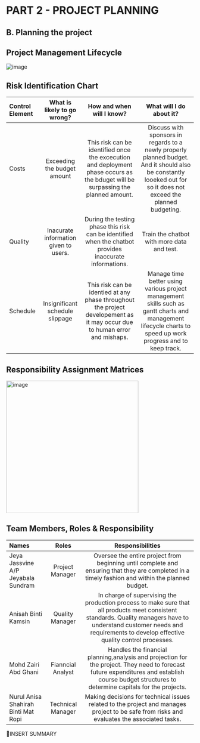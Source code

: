 # PART 2 - PROJECT PLANNING

## B. Planning the project


## Project Management Lifecycle

![image](https://user-images.githubusercontent.com/55356959/150481525-4f85f1dd-70a3-4af2-8c8c-b808255c428d.png)
  
## Risk Identification Chart



| Control Element | What is likely to go wrong? | How and when will I know? | What will I do about it? |
| :---         |     :---:      |          :---: |          :--:  |
| Costs | Exceeding the budget amount | This risk can be identified once the excecution and deployment phase occurs as the bduget will be surpassing the planned amount.  | Discuss with sponsors in regards to a newly properly planned budget. And it should also be constantly looeked out for so it does not exceed the planned budgeting. |
| Quality | Inacurate information given to users. | During the testing phase this risk can be identified when the chatbot provides inaccurate informations.  | Train the chatbot with more data and test. |
| Schedule | Insignificant schedule slippage | This risk can be identied at any phase throughout the project developement as it may occur due to human error and mishaps. | Manage time better using various project management skills such as gantt charts and management lifecycle charts to speed up work progress and to keep track.  |

## Responsibility Assignment Matrices

<img width="355" alt="image" src="https://user-images.githubusercontent.com/55356959/150461277-f605bc5c-eb26-4ab3-affd-ebeeebb4bad8.png">



## Team Members, Roles & Responsibility

| Names | Roles | Responsibilities |
| :---         |     :---:      |         :--:  |
| Jeya Jassvine A/P Jeyabala Sundram | Project Manager | Oversee the entire project from beginning until complete and ensuring that they are completed in a timely fashion and within the planned budget.  |
| Anisah Binti Kamsin | Quality Manager | In charge of supervising the production process to make sure that all products meet consistent standards. Quality managers have to understand customer needs and requirements to develop effective quality control processes. |
| Mohd Zairi Abd Ghani | Fianncial Analyst | Handles the financial planning,analysis and projection for the project. They need to forecast future expenditures and establish course budget structures to determine capitals for the projects. |
| Nurul Anisa Shahirah Binti Mat Ropi | Technical Manager | Making decisions for technical issues related to the project and manages project to be safe from risks and evaluates the associated tasks.   |


🔴INSERT SUMMARY


